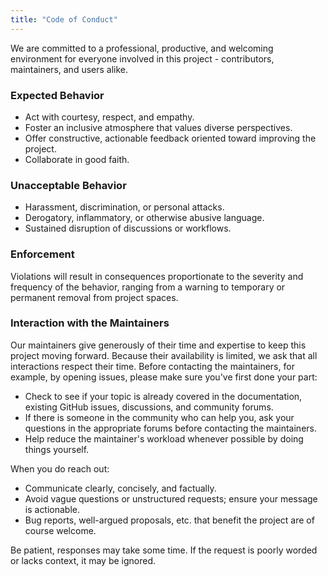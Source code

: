 ```yaml
---
title: "Code of Conduct"
---
```


We are committed to a professional, productive, and welcoming environment for everyone involved in this project - contributors, maintainers, and users alike.

### Expected Behavior

* Act with courtesy, respect, and empathy. 
* Foster an inclusive atmosphere that values diverse perspectives. 
* Offer constructive, actionable feedback oriented toward improving the project. 
* Collaborate in good faith.

### Unacceptable Behavior

* Harassment, discrimination, or personal attacks. 
* Derogatory, inflammatory, or otherwise abusive language. 
* Sustained disruption of discussions or workflows.

### Enforcement

Violations will result in consequences proportionate to the severity and frequency of the behavior, ranging from a warning to temporary or permanent removal from project spaces.

### Interaction with the Maintainers

Our maintainers give generously of their time and expertise to keep this project moving forward. Because their availability is limited, we ask that all interactions respect their time. Before contacting the maintainers, for example, by opening issues, please make sure you've first done your part:

* Check to see if your topic is already covered in the documentation, existing GitHub issues, discussions, and community forums.
* If there is someone in the community who can help you, ask your questions in the appropriate forums before contacting the maintainers.
* Help reduce the maintainer's workload whenever possible by doing things yourself.

When you do reach out:

* Communicate clearly, concisely, and factually.
* Avoid vague questions or unstructured requests; ensure your message is actionable.
* Bug reports, well-argued proposals, etc. that benefit the project are of course welcome.

Be patient, responses may take some time. If the request is poorly worded or lacks context, it may be ignored.